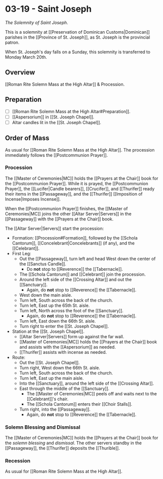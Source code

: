 # 03-19 - Saint Joseph
_The Solemnity of Saint Joseph_.

This is a solemnity at [[Preservation of Dominican Customs|Dominican]] parishes in the [[Province of St. Joseph]], as St. Joseph is the provincial patron.

When St. Joseph's day falls on a Sunday, this solemnity is transferred to Monday March 20th.

## Overview
[[Roman Rite Solemn Mass at the High Altar]] & Procession.

## Preparation
- [ ] [[Roman Rite Solemn Mass at the High Altar#Preparation]].
- [ ] [[Aspersorium]] in [[St. Joseph Chapel]].
- [ ] Altar candles lit in the [[St. Joseph Chapel]].

## Order of Mass
As usual for [[Roman Rite Solemn Mass at the High Altar]]. The procession immediately follows the [[Postcommunion Prayer]].

### Procession
The [[Master of Ceremonies|MC]] holds the [[Prayers at the Chair]] book for the [[Postcommunion Prayer]]. While it is prayed, the [[Postcommunion Prayer]], the [[Lucifer|Candle bearers]], [[Crucifer]], and [[Thurifer]] ready their items in the [[Passageway]], and the [[Thurifer]] [[Imposition of Incense|Imposes Incense]].

When the [[Postcommunion Prayer]] finishes, the [[Master of Ceremonies|MC]] joins the other [[Altar Server|Servers]] in the [[Passageway]] with the [[Prayers at the Chair]] book.

The [[Altar Server|Servers]] start the procession:

- Formation: [[Procession#Formation]], followed by the [[Schola Cantorum]], [[Concelebrant|Concelebrants]] (if any), and the [[Celebrant]].
- First Leg:
	- Out the [[Passageway]], turn left and head West down the center of the [[Sanctus Candle]].
		- Do **not** stop to [[Reverence]] the [[Tabernacle]].
	- The [[Schola Cantorum]] and [[Celebrant]] join the procession.
	- Around the left side of the [[Crossing Altar]] and out the [[Sanctuary]].
		- Again, do **not** stop to [[Reverence]] the [[Tabernacle]].
	- West down the main aisle.
	- Turn left, South across the back of the church.
	- Turn left, East up the 65th St. aisle.
	- Turn left, North across the foot of the [[Sanctuary]].
		- Again, do **not** stop to [[Reverence]] the [[Tabernacle]].
	- Turn left, East down the 66th St. aisle.
	- Turn right to enter the [[St. Joseph Chapel]].
- Station at the [[St. Joseph Chapel]].
	- [[Altar Server|Servers]] form up against the far wall.
	- [[Master of Ceremonies|MC]] holds the [[Prayers at the Chair]] book and assists with the [[Aspersorium]] as needed.
	- [[Thurifer]] assists with incense as needed.
- Route:
	- Out the [[St. Joseph Chapel]].
	- Turn right, West down the 66th St. aisle.
	- Turn left, South across the back of the church.
	- Turn left, East up the main aisle.
	- Into the [[Sanctuary]], around the left side of the [[Crossing Altar]].
	- East through the middle of the [[Sanctuary]].
		- The [[Master of Ceremonies|MC]] peels off and waits next to the [[Celebrant]]'s chair.
		- The [[Schola Cantorum]] enters their [[Choir Stalls]].
	- Turn right, into the [[Passageway]].
		- Again, do **not** stop to [[Reverence]] the [[Tabernacle]].

### Solemn Blessing and Dismissal
The [[Master of Ceremonies|MC]] holds the [[Prayers at the Chair]] book for the _solemn blessing_ and _dismissal_. The other servers standby in the [[Passageway]], the [[Thurifer]] deposits the [[Thurible]].

### Recession
As usual for [[Roman Rite Solemn Mass at the High Altar]].